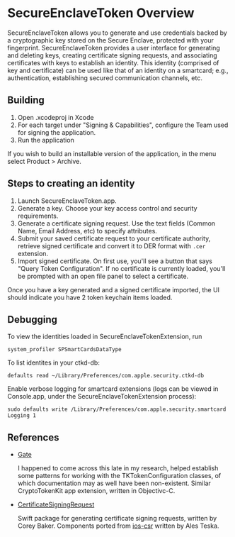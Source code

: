 # SecureEnclaveToken Overview

SecureEnclaveToken allows you to generate and use credentials backed by
a cryptographic key stored on the Secure Enclave, protected with your
fingerprint. SecureEnclaveToken provides a user interface for generating
and deleting keys, creating certificate signing requests, and
associating certificates with keys to establish an identity. This
identity (comprised of key and certificate) can be used like that of an
identity on a smartcard; e.g., authentication, establishing secured
communication channels, etc.

## Building

1. Open .xcodeproj in Xcode
2. For each target under "Signing & Capabilities", configure the Team
   used for signing the application.
3. Run the application

If you wish to build an installable version of the application, in the
menu select Product > Archive.

## Steps to creating an identity

1. Launch SecureEnclaveToken.app.
2. Generate a key. Choose your key access control and security
   requirements.
3. Generate a certificate signing request. Use the text fields
   (Common Name, Email Address, etc) to specify attributes.
4. Submit your saved certificate request to your certificate authority,
   retrieve signed certificate and convert it to DER format with `.cer`
   extension.
5. Import signed certificate. On first use, you'll see a button that
   says "Query Token Configuration". If no certificate is currently
   loaded, you'll be prompted with an open file panel to select a
   certificate.

Once you have a key generated and a signed certificate imported, the UI
should indicate you have 2 token keychain items loaded.

## Debugging

To view the identities loaded in SecureEnclaveTokenExtension, run

    system_profiler SPSmartCardsDataType

To list identites in your ctkd-db:

    defaults read ~/Library/Preferences/com.apple.security.ctkd-db

Enable verbose logging for smartcard extensions (logs can be viewed in
Console.app, under the SecureEnclaveTokenExtension process):

    sudo defaults write /Library/Preferences/com.apple.security.smartcard Logging 1


## References

* [Gate](https://bitbucket.org/twocanoes/gate-secure-enclave-token-management)

  I happened to come across this late in my research, helped establish
  some patterns for working with the TKTokenConfiguration classes, of
  which documentation may as well have been non-existent. Similar
  CryptoTokenKit app extension, written in Objectivc-C.

* [CertificateSigningRequest](https://github.com/cbaker6/CertificateSigningRequest)

  Swift package for generating certificate signing requests, written by
  Corey Baker. Components ported from [ios-csr](https://github.com/ateska/ios-csr)
  written by Ales Teska.
